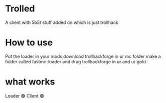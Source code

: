 # Trolled
A client with 5b5t stuff added on which is just trollhack
# How to use
Put the loader in your mods download trollhackforge in ur mc folder make a folder called fastmc-loader and drag trollhackforge in ur and ur gold
# what works
  Loader 🟢
  Client 🟢
